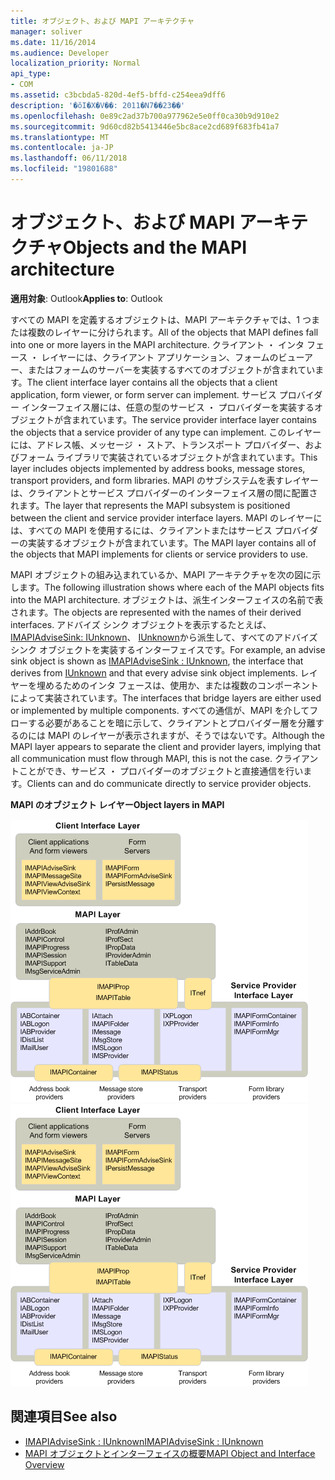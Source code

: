 ```yaml
---
title: オブジェクト、および MAPI アーキテクチャ
manager: soliver
ms.date: 11/16/2014
ms.audience: Developer
localization_priority: Normal
api_type:
- COM
ms.assetid: c3bcbda5-820d-4ef5-bffd-c254eea9dff6
description: '�ŏI�X�V��: 2011�N7��23��'
ms.openlocfilehash: 0e89c2ad37b700a977962e5e0ff0ca30b9d910e2
ms.sourcegitcommit: 9d60cd82b5413446e5bc8ace2cd689f683fb41a7
ms.translationtype: MT
ms.contentlocale: ja-JP
ms.lasthandoff: 06/11/2018
ms.locfileid: "19801688"
---
```

# <a name="objects-and-the-mapi-architecture"></a><span data-ttu-id="4b5cc-103">オブジェクト、および MAPI アーキテクチャ</span><span class="sxs-lookup"><span data-stu-id="4b5cc-103">Objects and the MAPI architecture</span></span>

<span data-ttu-id="4b5cc-104">**適用対象**: Outlook</span><span class="sxs-lookup"><span data-stu-id="4b5cc-104">**Applies to**: Outlook</span></span> 
  
<span data-ttu-id="4b5cc-105">すべての MAPI を定義するオブジェクトは、MAPI アーキテクチャでは、1 つまたは複数のレイヤーに分けられます。</span><span class="sxs-lookup"><span data-stu-id="4b5cc-105">All of the objects that MAPI defines fall into one or more layers in the MAPI architecture.</span></span> <span data-ttu-id="4b5cc-106">クライアント ・ インタ フェース ・ レイヤーには、クライアント アプリケーション、フォームのビューアー、またはフォームのサーバーを実装するすべてのオブジェクトが含まれています。</span><span class="sxs-lookup"><span data-stu-id="4b5cc-106">The client interface layer contains all the objects that a client application, form viewer, or form server can implement.</span></span> <span data-ttu-id="4b5cc-107">サービス プロバイダー インターフェイス層には、任意の型のサービス ・ プロバイダーを実装するオブジェクトが含まれています。</span><span class="sxs-lookup"><span data-stu-id="4b5cc-107">The service provider interface layer contains the objects that a service provider of any type can implement.</span></span> <span data-ttu-id="4b5cc-108">このレイヤーには、アドレス帳、メッセージ ・ ストア、トランスポート プロバイダー、およびフォーム ライブラリで実装されているオブジェクトが含まれています。</span><span class="sxs-lookup"><span data-stu-id="4b5cc-108">This layer includes objects implemented by address books, message stores, transport providers, and form libraries.</span></span> <span data-ttu-id="4b5cc-109">MAPI のサブシステムを表すレイヤーは、クライアントとサービス プロバイダーのインターフェイス層の間に配置されます。</span><span class="sxs-lookup"><span data-stu-id="4b5cc-109">The layer that represents the MAPI subsystem is positioned between the client and service provider interface layers.</span></span> <span data-ttu-id="4b5cc-110">MAPI のレイヤーには、すべての MAPI を使用するには、クライアントまたはサービス プロバイダーの実装するオブジェクトが含まれています。</span><span class="sxs-lookup"><span data-stu-id="4b5cc-110">The MAPI layer contains all of the objects that MAPI implements for clients or service providers to use.</span></span> 
  
<span data-ttu-id="4b5cc-111">MAPI オブジェクトの組み込まれているか、MAPI アーキテクチャを次の図に示します。</span><span class="sxs-lookup"><span data-stu-id="4b5cc-111">The following illustration shows where each of the MAPI objects fits into the MAPI architecture.</span></span> <span data-ttu-id="4b5cc-112">オブジェクトは、派生インターフェイスの名前で表されます。</span><span class="sxs-lookup"><span data-stu-id="4b5cc-112">The objects are represented with the names of their derived interfaces.</span></span> <span data-ttu-id="4b5cc-113">アドバイズ シンク オブジェクトを表示するたとえば、 [IMAPIAdviseSink: IUnknown](imapiadvisesinkiunknown.md)、 [IUnknown](http://msdn.microsoft.com/library/33f1d79a-33fc-4ce5-a372-e08bda378332%28Office.15%29.aspx)から派生して、すべてのアドバイズ シンク オブジェクトを実装するインターフェイスです。</span><span class="sxs-lookup"><span data-stu-id="4b5cc-113">For example, an advise sink object is shown as [IMAPIAdviseSink : IUnknown](imapiadvisesinkiunknown.md), the interface that derives from [IUnknown](http://msdn.microsoft.com/library/33f1d79a-33fc-4ce5-a372-e08bda378332%28Office.15%29.aspx) and that every advise sink object implements.</span></span> <span data-ttu-id="4b5cc-114">レイヤーを埋めるためのインタ フェースは、使用か、または複数のコンポーネントによって実装されています。</span><span class="sxs-lookup"><span data-stu-id="4b5cc-114">The interfaces that bridge layers are either used or implemented by multiple components.</span></span> <span data-ttu-id="4b5cc-115">すべての通信が、MAPI を介してフローする必要があることを暗に示して、クライアントとプロバイダー層を分離するのには MAPI のレイヤーが表示されますが、そうではないです。</span><span class="sxs-lookup"><span data-stu-id="4b5cc-115">Although the MAPI layer appears to separate the client and provider layers, implying that all communication must flow through MAPI, this is not the case.</span></span> <span data-ttu-id="4b5cc-116">クライアントことができ、サービス ・ プロバイダーのオブジェクトと直接通信を行います。</span><span class="sxs-lookup"><span data-stu-id="4b5cc-116">Clients can and do communicate directly to service provider objects.</span></span> 
  
<span data-ttu-id="4b5cc-117">**MAPI のオブジェクト レイヤー**</span><span class="sxs-lookup"><span data-stu-id="4b5cc-117">**Object layers in MAPI**</span></span>
  
<span data-ttu-id="4b5cc-118">![MAPI オブジェクト レイヤー](media/amapi_38.gif "MAPI オブジェクト レイヤー")</span><span class="sxs-lookup"><span data-stu-id="4b5cc-118">![Object layers in MAPI](media/amapi_38.gif "Object layers in MAPI")</span></span>
  
## <a name="see-also"></a><span data-ttu-id="4b5cc-119">関連項目</span><span class="sxs-lookup"><span data-stu-id="4b5cc-119">See also</span></span>

- [<span data-ttu-id="4b5cc-120">IMAPIAdviseSink : IUnknown</span><span class="sxs-lookup"><span data-stu-id="4b5cc-120">IMAPIAdviseSink : IUnknown</span></span>](imapiadvisesinkiunknown.md)
- [<span data-ttu-id="4b5cc-121">MAPI オブジェクトとインターフェイスの概要</span><span class="sxs-lookup"><span data-stu-id="4b5cc-121">MAPI Object and Interface Overview</span></span>](mapi-object-and-interface-overview.md)

